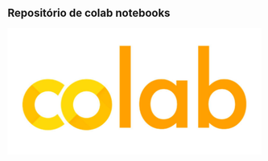 ## Repositório de colab notebooks
![alt text](https://github.com/da-ferreira/colab-notebooks/blob/main/colab.jpeg)
